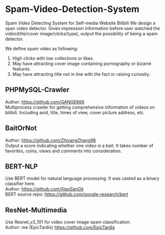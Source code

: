 # Spam-Video-Detection-System
Spam Video Detecting System for Self-media Website Bilibili
We design a span video detector. Given impression information before user watched the video(title/cover image/clicks/type), output the possibility of being a spam detector. 

We define spam video as following:  
1. High clicks with low collections or likes.
2. May have attracting cover image containing pornography or bizarre features.
3. May have attracting title not in line with the fact or raising curiosity.

## PHPMySQL-Crawler
Author: https://github.com/GANGE666  
Multiprocess crawler for getting comprehensive information of videos on bilibili. Including avid, title, times of view, cover picture address, etc.  
## BaitOrNot
Author: https://github.com/ZhiyangZhang98  
Output a score indicating whether one video is a bait. It takes number of favorites, coins, views and comments into consideration.  
## BERT-NLP
Use BERT model for natural language processing. It was casted as a binary classifier here.  
Author: https://github.com/XiaoSanGit  
BERT source repo: https://github.com/google-research/bert  
## ResNet-Multimedia
Use Resnet_v2_101 for video cover image spam classification.  
Author: me (EpicTardis) https://github.com/EpicTardis

